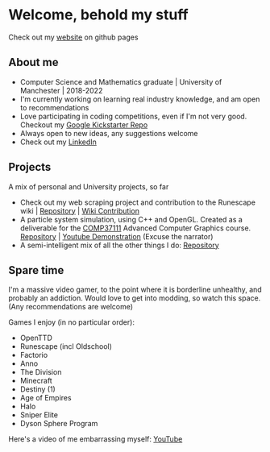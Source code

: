 # Welcome, behold my stuff

Check out my [website](https://jorgieagle.github.io) on github pages

## About me

- Computer Science and Mathematics graduate | University of Manchester | 2018-2022
- I'm currently working on learning real industry knowledge, and am open to recommendations
- Love participating in coding competitions, even if I'm not very good. Checkout my [Google Kickstarter Repo](https://github.com/JorgiEagle/google-coding-challenge)
- Always open to new ideas, any suggestions welcome
- Check out my [LinkedIn](https://www.linkedin.com/in/jackwjorgensen/)

## Projects

A mix of personal and University projects, so far

- Check out my web scraping project and contribution to the Runescape wiki | [Repository](https://github.com/JorgiEagle/Runescape_projects) | [Wiki Contribution](https://runescape.wiki/w/Artefact#Total_materials_needed)
- A particle system simulation, using C++ and OpenGL. Created as a deliverable for the [COMP37111](https://studentnet.cs.manchester.ac.uk/ugt/COMP37111/syllabus/) Advanced Computer Graphics course. [Repository](https://github.com/JorgiEagle/Particle-System-Project) | [Youtube Demonstration](https://youtu.be/qz2SatL9low) (Excuse the narrator)
- A semi-intelligent mix of all the other things I do: [Repository](https://github.com/JorgiEagle/assorted-projects)

## Spare time

I'm a massive video gamer, to the point where it is borderline unhealthy, and probably an addiction. Would love to get into modding, so watch this space. (Any recommendations are welcome)

Games I enjoy (in no particular order):

- OpenTTD
- Runescape (incl Oldschool)
- Factorio
- Anno
- The Division
- Minecraft
- Destiny (1)
- Age of Empires
- Halo
- Sniper Elite
- Dyson Sphere Program

Here's a video of me embarrassing myself: [YouTube](https://youtube.com/shorts/FSXX8UgT274?feature=share)
